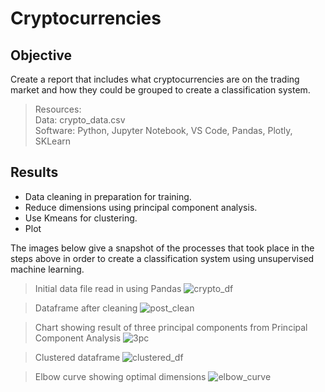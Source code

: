 # Cryptocurrencies
## Objective
Create a report that includes what cryptocurrencies are on the trading market and how they could be grouped to create a classification system. 

> Resources:<br>
> Data: crypto_data.csv<br>
> Software: Python, Jupyter Notebook, VS Code, Pandas, Plotly, SKLearn

## Results

* Data cleaning in preparation for training.
* Reduce dimensions using principal component analysis.
* Use Kmeans for clustering.
* Plot

The images below give a snapshot of the processes that took place in the steps above in order to create a classification system using unsupervised machine learning.

> Initial data file read in using Pandas
![crypto_df](https://user-images.githubusercontent.com/108758105/211185331-6062b325-5698-430a-bba2-3fab28621a8f.png)

> Dataframe after cleaning
![post_clean](https://user-images.githubusercontent.com/108758105/211185600-e08ebe05-23ee-4186-a41d-ddb49e6ec192.png)

> Chart showing result of three principal components from Principal Component Analysis
![3pc](https://user-images.githubusercontent.com/108758105/211185387-f0b73478-c490-4bd2-8549-3a61599e6327.png)

> Clustered dataframe
![clustered_df](https://user-images.githubusercontent.com/108758105/211185720-cf838600-9081-4509-a513-1df4c5394c7c.png)


> Elbow curve showing optimal dimensions
![elbow_curve](https://user-images.githubusercontent.com/108758105/211185352-dc196f97-1d35-49ea-989f-c7be3948b054.png)


